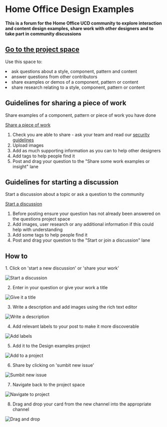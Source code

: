 <h1>Home Office Design Examples</h1> 

<b>This is a forum for the Home Office UCD community to explore interaction and content design examples, share work with other designers and to take part in community discussions</b>

<a href="https://github.com/jamesmckechnie/design-examples/projects"><h2>Go to the project space</h2></a> 

Use this space to: 

<li> ask questions about a style, component, pattern and content

<li>answer questions from other contributors 

<li>share examples or demos of a component, pattern or content

<li>share research relating to a style, component, pattern or content

<br> 

<h2>Guidelines for sharing a piece of work</h2> 

<p>Share examples of a component, pattern or piece of work you have done</p>

<a href="https://github.com/jamesmckechnie/design-examples/issues/new?assignees=&labels=&template=share-some-work.md&title=">Share a piece of work</a>

1. Check you are able to share - ask your team and read our <a href="#">security guidelines</a>
2. Upload images 
3. Add as much supporting information as you can to help other designers
4. Add tags to help people find it
5. Post and drag your question to the "Share some work examples or insight" lane

<h2>Guidelines for starting a discussion</h2> 

<p>Start a discussion about a topic or ask a question to the community</p>

<a href="https://github.com/jamesmckechnie/design-examples/issues/new?assignees=&labels=question&template=start-a-discussion.md&title=%5BInsert+question+here%5D+">Start a discussion</a>

1. Before posting ensure your question has not already been answered on the questions project space
2. Add images, user research or any additional information if this could help with understanding 
3. Add some tags to help people find it
4. Post and drag your question to the "Start or join a discussion" lane

<h2>How to</h2>
1. Click on 'start a new discussion' or 'share your work'

![Start a discussion](https://media.giphy.com/media/GBvMN4B6bHo6yqnPbN/giphy.gif)

2. Enter in your question or give your work a title

![Give it a title](https://media.giphy.com/media/Dfhl7EjUfSwLWkU2bR/giphy.gif)

3. Write a description and add images using the rich text editor

![Write a description](link)

4. Add relevant labels to your post to make it more discoverable

![Add labels](link)

5. Add it to the Design examples project

![Add to a project](link)

6. Share by clicking on 'sumbit new issue'

![Sumbit new issue](link)

7. Navigate back to the project space

![Navigate to project](link)

8. Drag and drop your card from the new channel into the appropriate channel

![Drag and drop](link)
